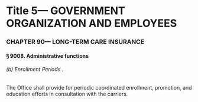 
# Title 5— GOVERNMENT ORGANIZATION AND EMPLOYEES
### CHAPTER 90— LONG-TERM CARE INSURANCE
#### § 9008. Administrative functions
###### (b) Enrollment Periods .

The Office shall provide for periodic coordinated enrollment, promotion, and education efforts in consultation with the carriers.
